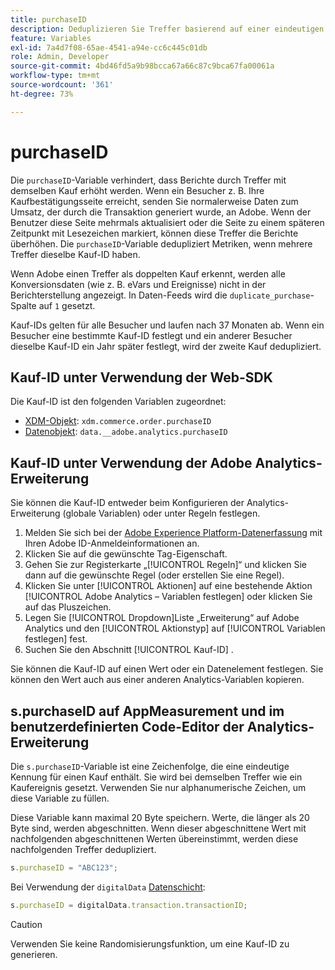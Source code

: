 ```yaml
---
title: purchaseID
description: Deduplizieren Sie Treffer basierend auf einer eindeutigen Kaufkennung.
feature: Variables
exl-id: 7a4d7f08-65ae-4541-a94e-cc6c445c01db
role: Admin, Developer
source-git-commit: 4bd46fd5a9b98bcca67a66c87c9bca67fa00061a
workflow-type: tm+mt
source-wordcount: '361'
ht-degree: 73%

---
```


# purchaseID

Die `purchaseID`-Variable verhindert, dass Berichte durch Treffer mit demselben Kauf erhöht werden. Wenn ein Besucher z. B. Ihre Kaufbestätigungsseite erreicht, senden Sie normalerweise Daten zum Umsatz, der durch die Transaktion generiert wurde, an Adobe. Wenn der Benutzer diese Seite mehrmals aktualisiert oder die Seite zu einem späteren Zeitpunkt mit Lesezeichen markiert, können diese Treffer die Berichte überhöhen. Die `purchaseID`-Variable dedupliziert Metriken, wenn mehrere Treffer dieselbe Kauf-ID haben.

Wenn Adobe einen Treffer als doppelten Kauf erkennt, werden alle Konversionsdaten (wie z. B. eVars und Ereignisse) nicht in der Berichterstellung angezeigt. In Daten-Feeds wird die `duplicate_purchase`-Spalte auf `1` gesetzt.

Kauf-IDs gelten für alle Besucher und laufen nach 37 Monaten ab. Wenn ein Besucher eine bestimmte Kauf-ID festlegt und ein anderer Besucher dieselbe Kauf-ID ein Jahr später festlegt, wird der zweite Kauf dedupliziert.

## Kauf-ID unter Verwendung der Web-SDK

Die Kauf-ID ist den folgenden Variablen zugeordnet:

* [XDM-Objekt](/help/implement/aep-edge/xdm-var-mapping.md): `xdm.commerce.order.purchaseID`
* [Datenobjekt](/help/implement/aep-edge/data-var-mapping.md): `data.__adobe.analytics.purchaseID`

## Kauf-ID unter Verwendung der Adobe Analytics-Erweiterung

Sie können die Kauf-ID entweder beim Konfigurieren der Analytics-Erweiterung (globale Variablen) oder unter Regeln festlegen.

1. Melden Sie sich bei der [Adobe Experience Platform-Datenerfassung](https://experience.adobe.com/data-collection) mit Ihren Adobe ID-Anmeldeinformationen an.
2. Klicken Sie auf die gewünschte Tag-Eigenschaft.
3. Gehen Sie zur Registerkarte „[!UICONTROL Regeln]“ und klicken Sie dann auf die gewünschte Regel (oder erstellen Sie eine Regel).
4. Klicken Sie unter [!UICONTROL Aktionen] auf eine bestehende Aktion [!UICONTROL Adobe Analytics – Variablen festlegen] oder klicken Sie auf das Pluszeichen.
5. Legen Sie [!UICONTROL  Dropdown]Liste „Erweiterung“ auf Adobe Analytics und den [!UICONTROL Aktionstyp] auf [!UICONTROL Variablen festlegen] fest.
6. Suchen Sie den Abschnitt [!UICONTROL Kauf-ID] .

Sie können die Kauf-ID auf einen Wert oder ein Datenelement festlegen. Sie können den Wert auch aus einer anderen Analytics-Variablen kopieren.

## s.purchaseID auf AppMeasurement und im benutzerdefinierten Code-Editor der Analytics-Erweiterung

Die `s.purchaseID`-Variable ist eine Zeichenfolge, die eine eindeutige Kennung für einen Kauf enthält. Sie wird bei demselben Treffer wie ein Kaufereignis gesetzt. Verwenden Sie nur alphanumerische Zeichen, um diese Variable zu füllen.

Diese Variable kann maximal 20 Byte speichern. Werte, die länger als 20 Byte sind, werden abgeschnitten. Wenn dieser abgeschnittene Wert mit nachfolgenden abgeschnittenen Werten übereinstimmt, werden diese nachfolgenden Treffer dedupliziert.

```js
s.purchaseID = "ABC123";
```

Bei Verwendung der `digitalData` [Datenschicht](../../prepare/data-layer.md):

```js
s.purchaseID = digitalData.transaction.transactionID;
```

>[!CAUTION]
>
>Verwenden Sie keine Randomisierungsfunktion, um eine Kauf-ID zu generieren.
